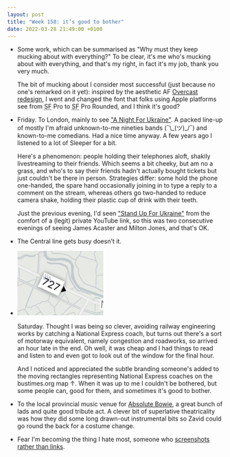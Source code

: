 ```yaml
---
layout: post
title: "Week 158: it’s good to bother"
date: 2022-03-28 21:49:00 +0100
---
```


- Some work, which can be summarised as "Why must they keep mucking about with everything?"
  To be clear, it's me who's mucking about with everything, and that's my right, in fact it's my job, thank you very much.

  The bit of mucking about I consider most successful (just because no one's remarked on it yet):
  inspired by the aesthetic <abbr>AF</abbr> [Overcast redesign](https://twitter.com/OvercastFM/status/1507371919607226376),
  I went and changed the font that folks using Apple platforms see from <abbr title="San Francisco">SF</abbr> Pro to <abbr title="San Francisco">SF</abbr> Pro Rounded, and I think it's good?

- Friday. To London, mainly to see ["A Night For Ukraine"](https://twitter.com/chris_hawkins/status/1503484318617849872).
  A packed line-up of mostly I'm afraid unknown-to-me nineties bands (¯\\\_(ツ)\_/¯) and known-to-me comedians.
  Had a nice time anyway. A few years ago I listened to a lot of Sleeper for a bit.

  Here's a phenomenon: people holding their telephones aloft, shakily livestreaming to their friends.
  Which seems a bit cheeky, but am no a grass, and who's to say their friends hadn't actually bought tickets but just couldn't be there in person.
  Strategies differ: some hold the phone one-handed, the spare hand occasionally joining in to type a reply to a comment on the stream,
  whereas others go two-handed to reduce camera shake, holding their plastic cup of drink with their teeth.

  Just the previous evening, I'd seen ["Stand Up For Ukraine"](https://twitter.com/gofasterchris/status/1506558922479579152)
  from the comfort of a (legit) private YouTube link, so this was two consecutive evenings of seeing James Acaster and Milton Jones, and that's OK.

- The Central line gets busy doesn't it.

- <img src="/images/2022-03-28.png" alt="" width="200" height="150" class="alignright" style="width: 200px; height: 150px" />

  Saturday. Thought I was being so clever, avoiding railway engineering works by catching a National Express coach,
  but turns out there's a sort of motorway equivalent, namely congestion and roadworks, so arrived an hour late in the end.
  Oh well, it was cheap and I had things to read and listen to and even got to look out of the window for the final hour.

  And I noticed and appreciated the subtle branding someone's added to the moving rectangles representing National Express coaches on the bustimes.org map ↑.
  When it was up to me I couldn't be bothered, but some people can, good for them, and sometimes it's good to bother.

- To the local provincial music venue for [Absolute Bowie](https://www.absolutebowie.com/),
  a great bunch of lads and quite good tribute act. A clever bit of superlative theatricality was how they did some long drawn-out instrumental bits so Zavid could go round the back for a costume change.

- Fear I'm becoming the thing I hate most, someone who [screenshots rather than links](https://twitter.com/stewf/status/1507054065275920427).
